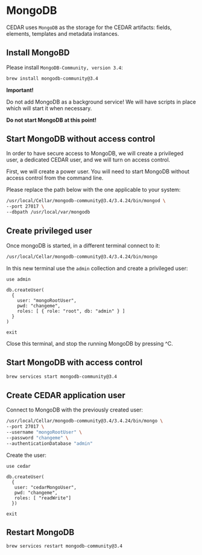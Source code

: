 # MongoDB
CEDAR uses `MongoDB` as the storage for the CEDAR artifacts: fields, elements, templates and metadata instances.

## Install MongoBD

Please install `MongoDB-Community, version 3.4`:

```sh
brew install mongodb-community@3.4
```
    
**Important!**

Do not add MongoDB as a background service! We will have scripts in place which will start it when necessary.

**Do not start MongoDB at this point!**

## Start MongoDB without access control
In order to have secure access to MongoDB, we will create a privileged user, a dedicated CEDAR user, and we will turn on access control.

First, we will create a power user. You will need to start MongoDB without access control from the command line.

Please replace the path below with the one applicable to your system:

```sh
/usr/local/Cellar/mongodb-community@3.4/3.4.24/bin/mongod \
--port 27017 \
--dbpath /usr/local/var/mongodb
```

## Create privileged user
Once mongoDB is started, in a different terminal connect to it:

```sh
/usr/local/Cellar/mongodb-community@3.4/3.4.24/bin/mongo
```

In this new terminal use the `admin` collection and create a privileged user:
```
use admin

db.createUser(
  {
    user: "mongoRootUser",
    pwd: "changeme",
    roles: [ { role: "root", db: "admin" } ]
  }
)

exit
```

Close this terminal, and stop the running MongoDB by pressing ^C.

## Start MongoDB with access control
```sh
brew services start mongodb-community@3.4
```

## Create CEDAR application user
Connect to MongoDB with the previously created user:
```sh
/usr/local/Cellar/mongodb-community@3.4/3.4.24/bin/mongo \
--port 27017 \
--username "mongoRootUser" \
--password "changeme" \
--authenticationDatabase "admin"
```

Create the user:
```
use cedar

db.createUser(
  {
   user: "cedarMongoUser",
   pwd: "changeme",
   roles: [ "readWrite"]
  })

exit
```

## Restart MongoDB
```sh
brew services restart mongodb-community@3.4
```
